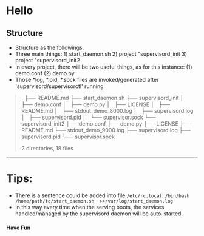 Hello
=====
Structure
-----
* Structure as the followings. 
* Three main things: 1) start_daemon.sh 2) project "supervisord_init 3) project "supervisord_init2
* In every project, there will be two useful things, as for this instance: (1) demo.conf (2) demo.py
* Those *log, *.pid, *.sock files are invoked/generated after 'supervisord/supervisorctl' running

>.
>├── README.md
>├── start_daemon.sh
>├── supervisord_init
>│   ├── demo.conf
>│   ├── demo.py
>│   ├── LICENSE
>│   ├── README.md
>│   ├── stdout_demo_8000.log
>│   ├── supervisord.log
>│   ├── supervisord.pid
>│   └── supervisor.sock
>└── supervisord_init2
>    ├── demo.conf
>    ├── demo.py
>    ├── LICENSE
>    ├── README.md
>    ├── stdout_demo_9000.log
>    ├── supervisord.log
>    ├── supervisord.pid
>    └── supervisor.sock
>
>2 directories, 18 files
>

****

# Tips: #
* There is a sentence could be added into file ```/etc/rc.local```:  ```/bin/bash /home/path/to/start_daemon.sh  >>/var/log/start_daemon.log```
* In this way every time when the serving boots, the services handled/managed by the supervisord daemon will be auto-started.

#### Have Fun ####

